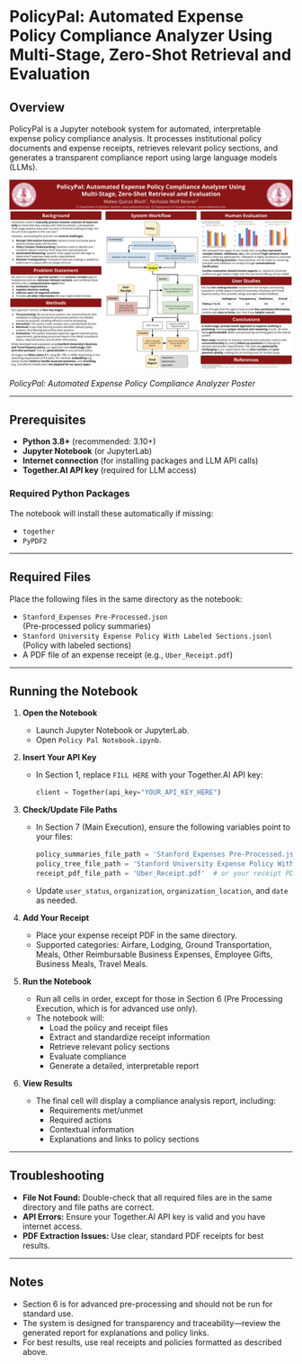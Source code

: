 # PolicyPal: Automated Expense Policy Compliance Analyzer Using Multi-Stage, Zero-Shot Retrieval and Evaluation

## Overview
PolicyPal is a Jupyter notebook system for automated, interpretable expense policy compliance analysis. It processes institutional policy documents and expense receipts, retrieves relevant policy sections, and generates a transparent compliance report using large language models (LLMs).

![PolicyPal Poster](Policy%20Pal%20Poster.jpg)

*PolicyPal: Automated Expense Policy Compliance Analyzer Poster*

---

## Prerequisites
- **Python 3.8+** (recommended: 3.10+)
- **Jupyter Notebook** (or JupyterLab)
- **Internet connection** (for installing packages and LLM API calls)
- **Together.AI API key** (required for LLM access)

### Required Python Packages
The notebook will install these automatically if missing:
- `together`
- `PyPDF2`

---

## Required Files
Place the following files in the same directory as the notebook:
- `Stanford_Expenses Pre-Processed.json`  
  (Pre-processed policy summaries)
- `Stanford University Expense Policy With Labeled Sections.jsonl`  
  (Policy with labeled sections)
- A PDF file of an expense receipt (e.g., `Uber_Receipt.pdf`)

---

## Running the Notebook

1. **Open the Notebook**
   - Launch Jupyter Notebook or JupyterLab.
   - Open `Policy Pal Notebook.ipynb`.

2. **Insert Your API Key**
   - In Section 1, replace `FILL HERE` with your Together.AI API key:
     ```python
     client = Together(api_key="YOUR_API_KEY_HERE")
     ```

3. **Check/Update File Paths**
   - In Section 7 (Main Execution), ensure the following variables point to your files:
     ```python
     policy_summaries_file_path = 'Stanford_Expenses Pre-Processed.json'
     policy_tree_file_path = 'Stanford University Expense Policy With Labeled Sections.jsonl'
     receipt_pdf_file_path = 'Uber_Receipt.pdf'  # or your receipt PDF filename
     ```
   - Update `user_status`, `organization`, `organization_location`, and `date` as needed.

4. **Add Your Receipt**
   - Place your expense receipt PDF in the same directory.
   - Supported categories: Airfare, Lodging, Ground Transportation, Meals, Other Reimbursable Business Expenses, Employee Gifts, Business Meals, Travel Meals.

5. **Run the Notebook**
   - Run all cells in order, except for those in Section 6 (Pre Processing Execution, which is for advanced use only).
   - The notebook will:
     - Load the policy and receipt files
     - Extract and standardize receipt information
     - Retrieve relevant policy sections
     - Evaluate compliance
     - Generate a detailed, interpretable report

6. **View Results**
   - The final cell will display a compliance analysis report, including:
     - Requirements met/unmet
     - Required actions
     - Contextual information
     - Explanations and links to policy sections

---

## Troubleshooting
- **File Not Found:** Double-check that all required files are in the same directory and file paths are correct.
- **API Errors:** Ensure your Together.AI API key is valid and you have internet access.
- **PDF Extraction Issues:** Use clear, standard PDF receipts for best results.

---

## Notes
- Section 6 is for advanced pre-processing and should not be run for standard use.
- The system is designed for transparency and traceability—review the generated report for explanations and policy links.
- For best results, use real receipts and policies formatted as described above.
